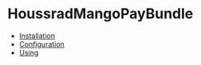 # HoussradMangoPayBundle

* [Installation](installation.md)
* [Configuration](configuration.md)
* [Using](using.md)